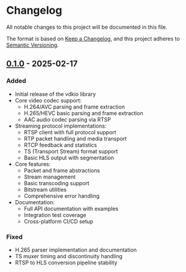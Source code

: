 # Changelog

All notable changes to this project will be documented in this file.

The format is based on [Keep a Changelog](https://keepachangelog.com/en/1.0.0/),
and this project adheres to [Semantic Versioning](https://semver.org/spec/v2.0.0.html).

## [0.1.0] - 2025-02-17

### Added
- Initial release of the vdkio library
- Core video codec support:
  - H.264/AVC parsing and frame extraction
  - H.265/HEVC basic parsing and frame extraction
  - AAC audio codec parsing via RTSP
- Streaming protocol implementations:
  - RTSP client with full protocol support
  - RTP packet handling and media transport
  - RTCP feedback and statistics
  - TS (Transport Stream) format support
  - Basic HLS output with segmentation
- Core features:
  - Packet and frame abstractions
  - Stream management
  - Basic transcoding support
  - Bitstream utilities
  - Comprehensive error handling
- Documentation:
  - Full API documentation with examples
  - Integration test coverage
  - Cross-platform CI/CD setup

### Fixed
- H.265 parser implementation and documentation
- TS muxer timing and discontinuity handling
- RTSP to HLS conversion pipeline stability

[0.1.0]: https://github.com/rust-vdk/vdkio/releases/tag/v0.1.0